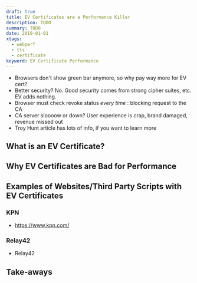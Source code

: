 ```yaml
---
draft: true
title: EV Certificates are a Performance Killer
description: TODO
summary: TODO
date: 2019-01-01
xtags:
  - webperf
  - tls
  - certificate
keyword: EV Certificate Performance
---
```


- Browsers don't show green bar anymore, so why pay way more for EV cert?
- Better security? No. Good security comes from strong cipher suites, etc. EV adds nothing.
- Browser must check revoke status _every time_ : blocking request to the CA
- CA server sloooow or down? User experience is crap, brand damaged, revenue missed out
- Troy Hunt article has lots of info, if you want to learn more

## What is an EV Certificate?

## Why EV Certificates are Bad for Performance

## Examples of Websites/Third Party Scripts with EV Certificates

### KPN
- https://www.kpn.com/

### Relay42
- Relay42



## Take-aways

